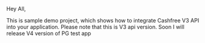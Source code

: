 Hey All,

This is sample demo project, which shows how to integrate Cashfree V3 API into your application. Please note that this is V3 api version.
Soon I will release V4 version of PG test app
